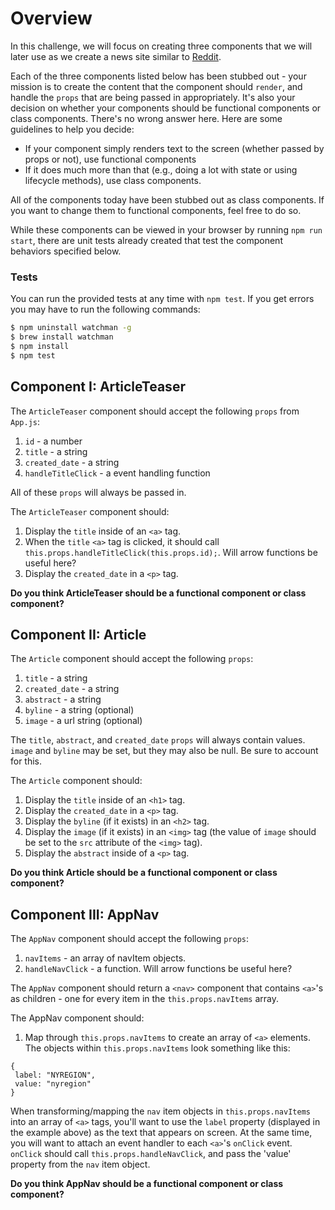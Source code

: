 # Overview
In this challenge, we will focus on creating three components that we will later use as we create a news site similar to [Reddit](https://www.reddit.com/).

Each of the three components listed below has been stubbed out - your mission is to create the content that the component should `render`, and handle the `props` that are being passed in appropriately. It's also your decision on whether your components should be functional components or class components. There's no wrong answer here. Here are some guidelines to help you decide:
- If your component simply renders text to the screen (whether passed by props or not), use functional components
- If it does much more than that (e.g., doing a lot with state or using lifecycle methods), use class components.

All of the components today have been stubbed out as class components. If you want to change them to functional components, feel free to do so.

While these components can be viewed in your browser by running `npm run start`, there are unit tests already created that test the component behaviors specified below.

### Tests
You can run the provided tests at any time with `npm test`. If you get errors you may have to run the following commands:
```sh
$ npm uninstall watchman -g
$ brew install watchman
$ npm install 
$ npm test 
```

## Component I: ArticleTeaser
The `ArticleTeaser` component should accept the following `props` from `App.js`:
1. `id` - a number
2. `title` - a string
3. `created_date` - a string
4. `handleTitleClick` - a event handling function

All of these `props` will always be passed in.

The `ArticleTeaser` component should:
1. Display the `title` inside of an `<a>` tag.
2. When the `title` `<a>` tag is clicked, it should call `this.props.handleTitleClick(this.props.id);`. Will arrow functions be useful here?
3. Display the `created_date` in a `<p>` tag.

**Do you think ArticleTeaser should be a functional component or class component?**

## Component II: Article
The `Article` component should accept the following `props`:
1. `title` - a string
2. `created_date` - a string
3. `abstract` - a string
4. `byline` - a string (optional)
5. `image` - a url string (optional)

The `title`, `abstract`, and `created_date` `props` will always contain values. `image` and `byline` may be set, but they may also be null. Be sure to account for this.

The `Article` component should:
1. Display the `title` inside of an `<h1>` tag.
2. Display the `created_date` in a `<p>` tag.
3. Display the `byline` (if it exists) in an `<h2>` tag.
4. Display the `image` (if it exists) in an `<img>` tag (the value of `image` should be set to the `src` attribute of the `<img>` tag).
5. Display the `abstract` inside of a `<p>` tag.

**Do you think Article should be a functional component or class component?**


## Component III: AppNav
The `AppNav` component should accept the following `props`:
1. `navItems` - an array of navItem objects.
2. `handleNavClick` - a function. Will arrow functions be useful here?

The `AppNav` component should return a `<nav>` component that contains `<a>`'s as children - one for every item in the `this.props.navItems` array.

The AppNav component should:
1) Map through `this.props.navItems` to create an array of `<a>` elements. The objects within `this.props.navItems` look something like this:
```
{
 label: "NYREGION",
 value: "nyregion"
}
```
When transforming/mapping the `nav` item objects in `this.props.navItems` into an array of `<a>` tags, you'll want to use the `label` property (displayed in the example above) as the text that appears on screen. At the same time, you will want to attach an event handler to each `<a>`'s `onClick` event. `onClick` should call `this.props.handleNavClick`, and pass the 'value' property from the `nav` item object.

**Do you think AppNav should be a functional component or class component?**
